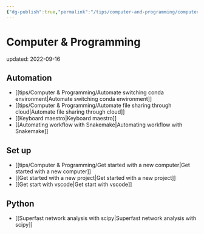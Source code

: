```yaml
---
{"dg-publish":true,"permalink":"/tips/computer-and-programming/computer-and-programming/","dgHomeLink":true,"dgPassFrontmatter":false}
---
```



# Computer & Programming
updated: 2022-09-16


## Automation 
- [[tips/Computer & Programming/Automate switching conda environment|Automate switching conda environment]]
- [[tips/Computer & Programming/Automate file sharing through cloud|Automate file sharing through cloud]]
- [[Keyboard maestro|Keyboard maestro]]
- [[Automating workflow with Snakemake|Automating workflow with Snakemake]]


## Set up
- [[tips/Computer & Programming/Get started with a new computer|Get started with a new computer]]
- [[Get started with a new project|Get started with a new project]]
- [[Get start with vscode|Get start with vscode]]

## Python
- [[Superfast network analysis with scipy|Superfast network analysis with scipy]]




